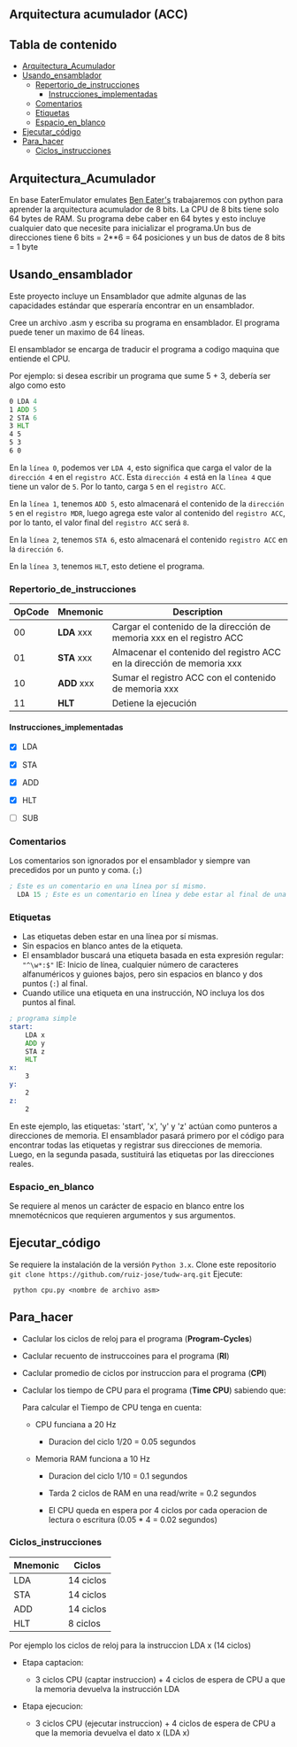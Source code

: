 ##  Arquitectura acumulador (ACC)

## Tabla de contenido

* [Arquitectura_Acumulador](#Arquitectura_Acumulador)
* [Usando_ensamblador](#Usando_ensamblador)
   * [Repertorio_de_instrucciones](#Repertorio_de_instrucciones)
      * [Instrucciones_implementadas](#Instrucciones_implementadas)
   * [Comentarios](#comentarios)
   * [Etiquetas](#etiquetas)
   * [Espacio_en_blanco](#Espacio-en-blanco)
* [Ejecutar_código](#Ejecutar_código)
* [Para_hacer](#Para_hacer)
    * [Ciclos_instrucciones](#Ciclos_instrucciones)



## Arquitectura_Acumulador 

En base EaterEmulator emulates [Ben Eater's](https://www.youtube.com/channel/UCS0N5baNlQWJCUrhCEo8WlA) trabajaremos con python para aprender la arquitectura acumulador de 8 bits.
La CPU de 8 bits tiene solo 64 bytes de RAM. Su programa debe caber en 64 bytes y esto incluye cualquier dato que necesite para inicializar el programa.Un bus de direcciones tiene 6 bits = 2**6 = 64 posiciones y un bus de datos de 8 bits = 1 byte

## Usando_ensamblador

Este proyecto incluye un Ensamblador  que admite algunas de las capacidades estándar que esperaría encontrar en un ensamblador.

Cree un archivo .asm y escriba su programa en ensamblador. 
El programa puede tener un maximo de 64 líneas.

El ensamblador se encarga de traducir el programa a codigo maquina que entiende el CPU.

Por ejemplo: si desea escribir un programa que sume 5 + 3, debería ser algo como esto

``` asm
0 LDA 4
1 ADD 5
2 STA 6
3 HLT
4 5
5 3
6 0
```

En la `línea 0`, podemos ver `LDA 4`, esto significa que carga el valor de la `dirección 4` en el `registro ACC`. Esta `dirección 4` está en la `línea 4` que tiene un valor de `5`. Por lo tanto, carga `5` en el `registro ACC`.

En la `línea 1`, tenemos `ADD 5`, esto almacenará el contenido de la `dirección 5` en el `registro MDR`, luego agrega este valor al contenido del `registro ACC`, por lo tanto, el valor final del `registro ACC` será `8`.

En la `línea 2`, tenemos `STA 6`, esto almacenará el contenido `registro ACC` en la `dirección 6`.

En la `línea 3`, tenemos `HLT`, esto detiene el programa.


### Repertorio_de_instrucciones

| OpCode | Mnemonic     | Description
|--------|--------------|------------
| 00     | **LDA** xxx  | Cargar el contenido de la dirección de memoria xxx en el registro ACC
| 01     | **STA** xxx  | Almacenar el contenido del registro ACC en la dirección de memoria xxx
| 10     | **ADD** xxx  | Sumar el registro ACC con el contenido de memoria xxx
| 11     | **HLT**      | Detiene la ejecución


#### Instrucciones_implementadas

- [x] LDA
- [x] STA
- [x] ADD
- [x] HLT
- [ ] SUB



### Comentarios

Los comentarios son ignorados por el ensamblador y siempre van precedidos por un punto y coma. (`;`)

``` asm
; Este es un comentario en una línea por sí mismo.
  LDA 15 ; Este es un comentario en línea y debe estar al final de una línea.
  ```


### Etiquetas

* Las etiquetas deben estar en una línea por sí mismas.
* Sin espacios en blanco antes de la etiqueta.
* El ensamblador buscará una etiqueta basada en esta expresión regular: `"^\w*:$"` IE: Inicio de línea, cualquier número de caracteres alfanuméricos y guiones bajos, pero sin espacios en blanco y dos puntos (`:`) al final.
* Cuando utilice una etiqueta en una instrucción, NO incluya los dos puntos al final.


``` asm
; programa simple
start:
    LDA x
    ADD y
    STA z
    HLT
x:
    3
y:
    2
z:
    2
```

En este ejemplo, las etiquetas: 'start', 'x', 'y' y 'z' actúan como punteros a direcciones de memoria. El ensamblador pasará primero por el código para encontrar todas las etiquetas y registrar sus direcciones de memoria. Luego, en la segunda pasada, sustituirá las etiquetas por las direcciones reales. 


### Espacio_en_blanco

Se requiere al menos un carácter de espacio en blanco entre los mnemotécnicos que requieren argumentos y sus argumentos.


## Ejecutar_código

Se requiere la instalación de la versión `Python 3.x`.
Clone este repositorio `git clone https://github.com/ruiz-jose/tudw-arq.git` 
Ejecute:

```
 python cpu.py <nombre de archivo asm>
```

## Para_hacer

- Caclular los ciclos de reloj para el programa (**Program-Cycles**)

- Caclular recuento de instruccoines para el programa (**RI**)

- Caclular promedio de ciclos por instruccion para el programa (**CPI**)

- Caclular los tiempo de CPU para el programa (**Time CPU**) sabiendo que:

    Para calcular el Tiempo de CPU tenga en cuenta:
    * CPU funciana a 20 Hz

        - Duracion del ciclo 1/20 = 0.05 segundos

    * Memoria RAM funciona a 10 Hz

        - Duracion del ciclo 1/10 = 0.1 segundos

        - Tarda 2 ciclos de RAM en una read/write  = 0.2 segundos

        - El CPU queda en espera por 4 ciclos por cada operacion de lectura o escritura (0.05 * 4 = 0.02 segundos)

### Ciclos_instrucciones

| Mnemonic | Ciclos
|----------|------------
| LDA      | 14 ciclos
| STA      | 14 ciclos
| ADD      | 14 ciclos
| HLT      | 8 ciclos


Por ejemplo los ciclos de reloj para la instruccion LDA x (14 ciclos)

- Etapa captacion:
    * 3 ciclos CPU (captar instruccion) + 4 ciclos de espera de CPU a que la memoria devuelva la instrucción LDA

- Etapa ejecucion:
    * 3 ciclos CPU (ejecutar instruccion) + 4 ciclos de espera de CPU a que la memoria devuelva el dato x (LDA x) 


